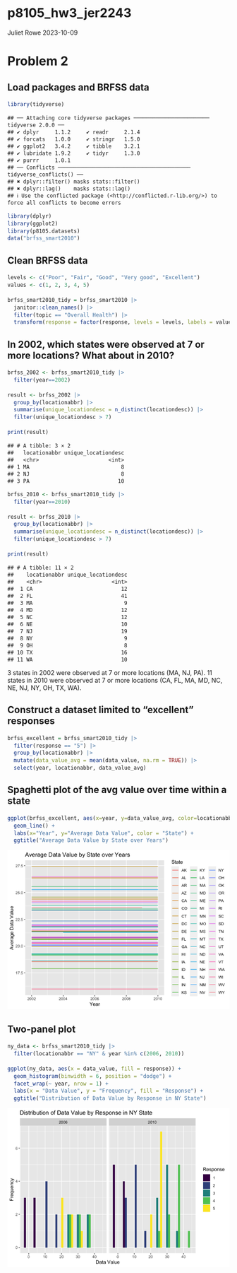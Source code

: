 p8105_hw3_jer2243
================
Juliet Rowe
2023-10-09

# Problem 2

## Load packages and BRFSS data

``` r
library(tidyverse)
```

    ## ── Attaching core tidyverse packages ──────────────────────── tidyverse 2.0.0 ──
    ## ✔ dplyr     1.1.2     ✔ readr     2.1.4
    ## ✔ forcats   1.0.0     ✔ stringr   1.5.0
    ## ✔ ggplot2   3.4.2     ✔ tibble    3.2.1
    ## ✔ lubridate 1.9.2     ✔ tidyr     1.3.0
    ## ✔ purrr     1.0.1     
    ## ── Conflicts ────────────────────────────────────────── tidyverse_conflicts() ──
    ## ✖ dplyr::filter() masks stats::filter()
    ## ✖ dplyr::lag()    masks stats::lag()
    ## ℹ Use the conflicted package (<http://conflicted.r-lib.org/>) to force all conflicts to become errors

``` r
library(dplyr)
library(ggplot2)
library(p8105.datasets)
data("brfss_smart2010")
```

## Clean BRFSS data

``` r
levels <- c("Poor", "Fair", "Good", "Very good", "Excellent")
values <- c(1, 2, 3, 4, 5)

brfss_smart2010_tidy = brfss_smart2010 |>
  janitor::clean_names() |>
  filter(topic == "Overall Health") |>
  transform(response = factor(response, levels = levels, labels = values, ordered = TRUE))
```

## In 2002, which states were observed at 7 or more locations? What about in 2010?

``` r
brfss_2002 <- brfss_smart2010_tidy |>
  filter(year==2002)

result <- brfss_2002 |>
  group_by(locationabbr) |>
  summarise(unique_locationdesc = n_distinct(locationdesc)) |>
  filter(unique_locationdesc > 7)

print(result)
```

    ## # A tibble: 3 × 2
    ##   locationabbr unique_locationdesc
    ##   <chr>                      <int>
    ## 1 MA                             8
    ## 2 NJ                             8
    ## 3 PA                            10

``` r
brfss_2010 <- brfss_smart2010_tidy |>
  filter(year==2010)

result <- brfss_2010 |>
  group_by(locationabbr) |>
  summarise(unique_locationdesc = n_distinct(locationdesc)) |>
  filter(unique_locationdesc > 7)

print(result)
```

    ## # A tibble: 11 × 2
    ##    locationabbr unique_locationdesc
    ##    <chr>                      <int>
    ##  1 CA                            12
    ##  2 FL                            41
    ##  3 MA                             9
    ##  4 MD                            12
    ##  5 NC                            12
    ##  6 NE                            10
    ##  7 NJ                            19
    ##  8 NY                             9
    ##  9 OH                             8
    ## 10 TX                            16
    ## 11 WA                            10

3 states in 2002 were observed at 7 or more locations (MA, NJ, PA). 11
states in 2010 were observed at 7 or more locations (CA, FL, MA, MD, NC,
NE, NJ, NY, OH, TX, WA).

## Construct a dataset limited to “excellent” responses

``` r
brfss_excellent = brfss_smart2010_tidy |>
  filter(response == "5") |>
  group_by(locationabbr) |>
  mutate(data_value_avg = mean(data_value, na.rm = TRUE)) |>
  select(year, locationabbr, data_value_avg)
```

## Spaghetti plot of the avg value over time within a state

``` r
ggplot(brfss_excellent, aes(x=year, y=data_value_avg, color=locationabbr, group=locationabbr)) + 
  geom_line() +
  labs(x="Year", y="Average Data Value", color = "State") +
  ggtitle("Average Data Value by State over Years")
```

![](p8105_hw3_jer2243_files/figure-gfm/unnamed-chunk-5-1.png)<!-- -->

## Two-panel plot

``` r
ny_data <- brfss_smart2010_tidy |>
  filter(locationabbr == "NY" & year %in% c(2006, 2010))

ggplot(ny_data, aes(x = data_value, fill = response)) +
  geom_histogram(binwidth = 6, position = "dodge") +
  facet_wrap(~ year, nrow = 1) +
  labs(x = "Data Value", y = "Frequency", fill = "Response") +
  ggtitle("Distribution of Data Value by Response in NY State")
```

![](p8105_hw3_jer2243_files/figure-gfm/unnamed-chunk-6-1.png)<!-- -->
